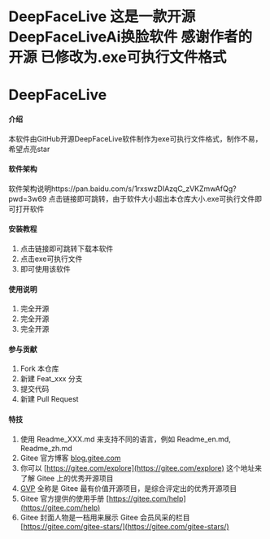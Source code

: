 # DeepFaceLive 这是一款开源DeepFaceLiveAi换脸软件 感谢作者的开源 已修改为.exe可执行文件格式
# DeepFaceLive

#### 介绍
本软件由GitHub开源DeepFaceLive软件制作为exe可执行文件格式，制作不易，希望点亮star

#### 软件架构
软件架构说明https://pan.baidu.com/s/1rxswzDIAzqC_zVKZmwAfQg?pwd=3w69
点击链接即可跳转，由于软件大小超出本仓库大小.exe可执行文件即可打开软件


#### 安装教程

1.  点击链接即可跳转下载本软件
2.  点击exe可执行文件
3.  即可使用该软件

#### 使用说明

1.  完全开源
2.  完全开源
3.  完全开源

#### 参与贡献

1.  Fork 本仓库
2.  新建 Feat_xxx 分支
3.  提交代码
4.  新建 Pull Request


#### 特技

1.  使用 Readme\_XXX.md 来支持不同的语言，例如 Readme\_en.md, Readme\_zh.md
2.  Gitee 官方博客 [blog.gitee.com](https://blog.gitee.com)
3.  你可以 [https://gitee.com/explore](https://gitee.com/explore) 这个地址来了解 Gitee 上的优秀开源项目
4.  [GVP](https://gitee.com/gvp) 全称是 Gitee 最有价值开源项目，是综合评定出的优秀开源项目
5.  Gitee 官方提供的使用手册 [https://gitee.com/help](https://gitee.com/help)
6.  Gitee 封面人物是一档用来展示 Gitee 会员风采的栏目 [https://gitee.com/gitee-stars/](https://gitee.com/gitee-stars/)
